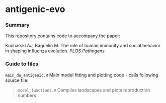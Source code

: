 # antigenic-evo

### Summary

This repository contains code to accompany the paper: 

Kucharski AJ, Baguelin M. The role of human immunity and social behavior in shaping influenza evolution. _PLOS Pathogens_

### Guide to files

`main_do_antigenic.R` Main model fitting and plotting code - calls following source file:

> `model_functions.R` Compiles landscapes and plots reproduction numbers 